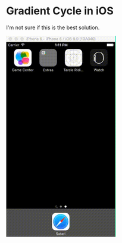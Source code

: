 # Gradient Cycle in iOS

I'm not sure if this is the best solution.

![Preview](https://raw.githubusercontent.com/littlepush/PYGradientCycle/master/cycle.gif)
